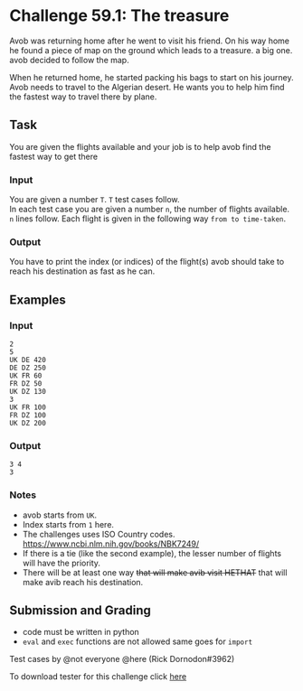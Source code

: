 # Challenge 59.1: The treasure

Avob was returning home after he went to visit his friend. On his way home he found a piece of map on the ground which leads to a treasure. a big one. avob decided to follow the map.

When he returned home, he started packing his bags to start on his journey. Avob needs to travel to the Algerian desert. He wants you to help him find the fastest way to travel there by plane.

## Task

You are given the flights available and your job is to help avob find the fastest way to get there

### Input

You are given a number `T`. `T` test cases follow.  
In each test case you are given a number `n`, the number of flights available. `n` lines follow. Each flight is given in the following way `from to time-taken`.

### Output

You have to print the index (or indices) of the flight(s) avob should take to reach his destination as fast as he can.

## Examples

### Input
```
2
5
UK DE 420
DE DZ 250
UK FR 60
FR DZ 50
UK DZ 130
3
UK FR 100
FR DZ 100
UK DZ 200 
```

### Output
```
3 4
3
```

### Notes

- avob starts from `UK`.
- Index starts from `1` here.
- The challenges uses ISO Country codes. https://www.ncbi.nlm.nih.gov/books/NBK7249/
- If there is a tie (like the second example), the lesser number of flights will have the priority.
- There will be at least one way ~~that will make avib visit HETHAT~~ that will make avib reach his destination.

## Submission and Grading 

- code must be written in python
- `eval` and `exec` functions are not allowed same goes for `import`

Test cases by @not everyone @here (Rick Dornodon#3962)

To download tester for this challenge click [here](https://downgit.github.io/#/home?url=https://github.com/Pomroka/PreviousChallenges/tree/main/Challenge_59_1)

